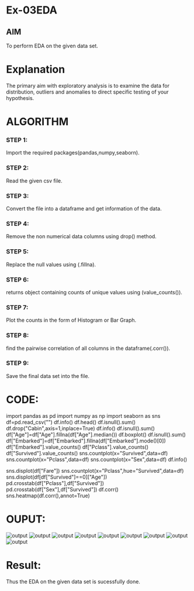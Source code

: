 # Ex-03EDA

## AIM
To perform EDA on the given data set. 

# Explanation
The primary aim with exploratory analysis is to examine the data for distribution, outliers and 
anomalies to direct specific testing of your hypothesis.
 

# ALGORITHM
### STEP 1:
Import the required packages(pandas,numpy,seaborn).
### STEP 2:
Read the given csv file.
### STEP 3:
Convert the file into a dataframe and get information of the data.
### STEP 4:
Remove the non numerical data columns using drop() method.
### STEP 5:
Replace the null values using (.fillna).
### STEP 6:
returns object containing counts of unique values using (value_counts()).
### STEP 7:
Plot the counts in the form of Histogram or Bar Graph.
### STEP 8:
find the pairwise correlation of all columns in the dataframe(.corr()).
### STEP 9:
Save the final data set into the file.

# CODE:
import pandas as pd
import numpy as np
import seaborn as sns
df=pd.read_csv("")
df.info()
df.head()
df.isnull().sum()
df.drop("Cabin",axis=1,inplace=True)
df.info()
df.isnull().sum()
df["Age"]=df["Age"].fillna(df["Age"].median())
df.boxplot()
df.isnull().sum()
df["Embarked"]=df["Embarked"].fillna(df["Embarked"].mode()[0])
df["Embarked"].value_counts()
df["Pclass"].value_counts()
df["Survived"].value_counts()
sns.countplot(x="Survived",data=df)
sns.countplot(x="Pclass",data=df)
sns.countplot(x="Sex",data=df)
df.info()

sns.displot(df["Fare"])
sns.countplot(x="Pclass",hue="Survived",data=df)
sns.displot(df[df["Survived"]==0]["Age"])
pd.crosstab(df["Pclass"],df["Survived"])
pd.crosstab(df["Sex"],df["Survived"])
df.corr()
sns.heatmap(df.corr(),annot=True)

# OUPUT:
![output](1.png)
![output](2.png)
![output](3.png)
![output](4.png)
![output](5.png)
![output](6.png)
![output](7.png)
![output](8.png)
![output](9.png)

# Result:
Thus the EDA on the given data set is sucessfully done.